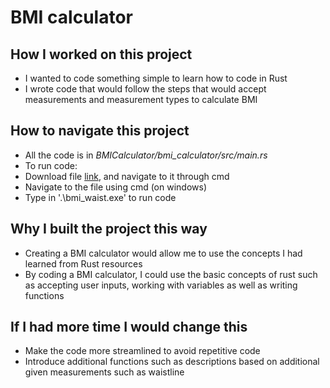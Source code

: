 # BMI calculator
## How I worked on this project
- I wanted to code something simple to learn how to code in Rust
- I wrote code that would follow the steps that would accept measurements and measurement types to calculate BMI

## How to navigate this project
- All the code is in _BMICalculator/bmi_calculator/src/main.rs_
- To run code:
 - Download file [link](https://github.com/TurnTheKeys/BMICalculator/blob/main/bmi_calculator/target/debug/bmi_waist.exe), and navigate to it through cmd
 - Navigate to the file using cmd (on windows)
 - Type in '.\bmi_waist.exe' to run code

## Why I built the project this way
- Creating a BMI calculator would allow me to use the concepts I had learned from Rust resources
- By coding a BMI calculator, I could use the basic concepts of rust such as accepting user inputs, working with variables as well as writing functions

## If I had more time I would change this
- Make the code more streamlined to avoid repetitive code
- Introduce additional functions such as descriptions based on additional given measurements such as waistline
